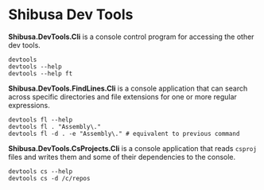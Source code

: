 # Shibusa Dev Tools

**Shibusa.DevTools.Cli** is a console control program for accessing the other dev tools.

```
devtools
devtools --help
devtools --help ft
```

**Shibusa.DevTools.FindLines.Cli** is a console application that can search across specific directories and file extensions for one or more regular expressions.
```
devtools fl --help
devtools fl . "Assembly\." 
devtools fl -d . -e "Assembly\." # equivalent to previous command
```

**Shibusa.DevTools.CsProjects.Cli** is a console application that reads `csproj` files and writes them and some of their dependencies to the console.

```
devtools cs --help
devtools cs -d /c/repos
```